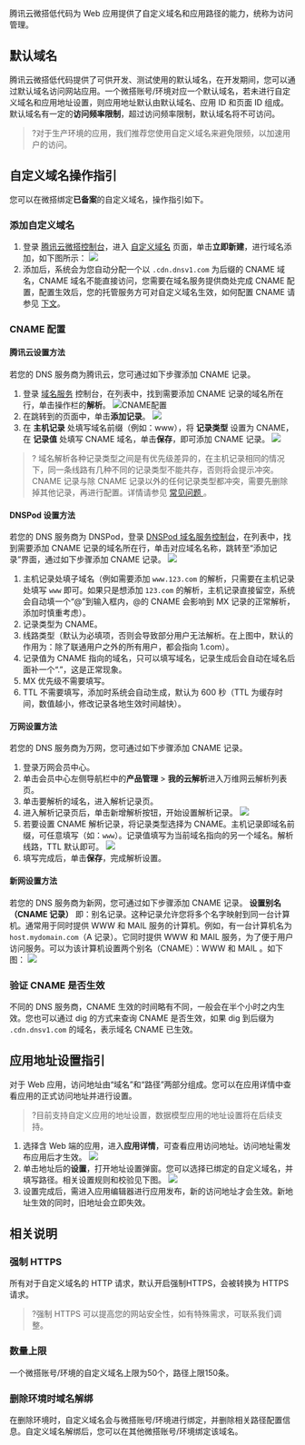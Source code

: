腾讯云微搭低代码为 Web 应用提供了自定义域名和应用路径的能力，统称为访问管理。

## 默认域名
腾讯云微搭低代码提供了可供开发、测试使用的默认域名，在开发期间，您可以通过默认域名访问网站应用。一个微搭账号/环境对应一个默认域名，若未进行自定义域名和应用地址设置，则应用地址默认由默认域名、应用 ID 和页面 ID 组成。
默认域名有一定的**访问频率限制**，超过访问频率限制，默认域名将不可访问。

>?对于生产环境的应用，我们推荐您使用自定义域名来避免限频，以加速用户的访问。


## 自定义域名操作指引
您可以在微搭绑定**已备案**的自定义域名，操作指引如下。
### 添加自定义域名

1. 登录 [腾讯云微搭控制台](https://console.cloud.tencent.com/lowcode)，进入 [自定义域名](https://console.cloud.tencent.com/lowcode/custom/index) 页面，单击**立即新建**，进行域名添加，如下图所示：
   ![](https://qcloudimg.tencent-cloud.cn/raw/45341a0db54446e0676b1e5d25b41865.png)
2. 添加后，系统会为您自动分配一个以 `.cdn.dnsv1.com` 为后缀的 CNAME 域名，CNAME 域名不能直接访问，您需要在域名服务提供商处完成 CNAME 配置，配置生效后，您的托管服务方可对自定义域名生效，如何配置 CNAME 请参见 [下文](#cname)。

[](id:cname)
### CNAME 配置

#### 腾讯云设置方法

若您的 DNS 服务商为腾讯云，您可通过如下步骤添加 CNAME 记录。

1. 登录 [域名服务](https://console.cloud.tencent.com/domain) 控制台，在列表中，找到需要添加 CNAME 记录的域名所在行，单击操作栏的**解析**。
   ![CNAME配置](https://main.qcloudimg.com/raw/12eba66e1d073aade459318d6e9c53ef.png)
2. 在跳转到的页面中，单击**添加记录**。
   ![](https://main.qcloudimg.com/raw/88a0cda619aeaf1a88120ad5294250fa.png)
3. 在 **主机记录** 处填写域名前缀（例如：www），将 **记录类型** 设置为 CNAME，在 **记录值** 处填写 CNAME 域名，单击**保存**，即可添加 CNAME 记录。
   ![](https://main.qcloudimg.com/raw/24ee35e7bba9d181abbdaf65fe7fc3cb.png)
>? 域名解析各种记录类型之间是有优先级差异的，在主机记录相同的情况下，同一条线路有几种不同的记录类型不能共存，否则将会提示冲突。CNAME 记录与除 CNAME 记录以外的任何记录类型都冲突，需要先删除掉其他记录，再进行配置。详情请参见 [常见问题 ](https://cloud.tencent.com/document/product/302/3468#.E4.B8.BA.E4.BB.80.E4.B9.88.E6.B7.BB.E5.8A.A0.E8.A7.A3.E6.9E.90.E8.AE.B0.E5.BD.95.E7.9A.84.E6.97.B6.E5.80.99.E6.8F.90.E7.A4.BA-.26quot.3B.E8.AE.B0.E5.BD.95.E6.9C.89.E5.86.B2.E7.AA.81.26quot.3B-.EF.BC.9F)。

#### DNSPod 设置方法

若您的 DNS 服务商为 DNSPod，登录 [DNSPod 域名服务控制台](https://console.dnspod.cn/dns/list)，在列表中，找到需要添加 CNAME 记录的域名所在行，单击对应域名名称，跳转至“添加记录”界面，通过如下步骤添加 CNAME 记录。
![](https://main.qcloudimg.com/raw/c5e256fcc42261105b674151aa6561a3.png)

1. 主机记录处填子域名（例如需要添加 `www.123.com` 的解析，只需要在主机记录处填写 `www` 即可。如果只是想添加 `123.com` 的解析，主机记录直接留空，系统会自动填一个“@”到输入框内，@的 CNAME 会影响到 MX 记录的正常解析，添加时慎重考虑）。
2. 记录类型为 CNAME。
3. 线路类型（默认为必填项，否则会导致部分用户无法解析。在上图中，默认的作用为：除了联通用户之外的所有用户，都会指向 1.com）。
4. 记录值为 CNAME 指向的域名，只可以填写域名，记录生成后会自动在域名后面补一个“.”，这是正常现象。
5. MX 优先级不需要填写。
6. TTL 不需要填写，添加时系统会自动生成，默认为 600 秒（TTL 为缓存时间，数值越小，修改记录各地生效时间越快）。

#### 万网设置方法

若您的 DNS 服务商为万网，您可通过如下步骤添加 CNAME 记录。

1. 登录万网会员中心。
2. 单击会员中心左侧导航栏中的**产品管理** > **我的云解析**进入万维网云解析列表页。
3. 单击要解析的域名，进入解析记录页。
4. 进入解析记录页后，单击新增解析按钮，开始设置解析记录。
   ![](https://main.qcloudimg.com/raw/54825b2a66e6752cd451d79d72929833.png)
5. 若要设置 CNAME 解析记录，将记录类型选择为 CNAME。主机记录即域名前缀，可任意填写（如：`www`）。记录值填写为当前域名指向的另一个域名。解析线路，TTL 默认即可。
   ![](https://main.qcloudimg.com/raw/b321d20332ca1b93eb78376cac43683b.png)
6. 填写完成后，单击**保存**，完成解析设置。

#### 新网设置方法

若您的 DNS 服务商为新网，您可通过如下步骤添加 CNAME 记录。
**设置别名（CNAME 记录）**
即：别名记录。这种记录允许您将多个名字映射到同一台计算机。通常用于同时提供 WWW 和 MAIL 服务的计算机。例如，有一台计算机名为`host.mydomain.com`（A 记录）。它同时提供 WWW 和 MAIL 服务，为了便于用户访问服务。可以为该计算机设置两个别名（CNAME）：WWW 和 MAIL 。如下图：
![](https://main.qcloudimg.com/raw/2e93d51c7fe8502670475d71bbfb20cb.png)

### 验证 CNAME 是否生效

不同的 DNS 服务商，CNAME 生效的时间略有不同，一般会在半个小时之内生效。您也可以通过 dig 的方式来查询 CNAME 是否生效，如果 dig 到后缀为 `.cdn.dnsv1.com` 的域名，表示域名 CNAME 已生效。


## 应用地址设置指引
对于 Web 应用，访问地址由“域名”和“路径”两部分组成。您可以在应用详情中查看应用的正式访问地址并进行设置。
>?目前支持自定义应用的地址设置，数据模型应用的地址设置将在后续支持。
>
1. 选择含 Web 端的应用，进入**应用详情**，可查看应用访问地址。访问地址需发布应用后才生效。
![](https://qcloudimg.tencent-cloud.cn/raw/dd627904d5dbc763d8f2def61ec6b8e6.png)
2. 单击地址后的**设置**，打开地址设置弹窗。您可以选择已绑定的自定义域名，并填写路径。相关设置规则和校验见下图。
![](https://qcloudimg.tencent-cloud.cn/raw/4c468ff1f9b7bc3ddf15c2d473a005cd.png)
3. 设置完成后，需进入应用编辑器进行应用发布，新的访问地址才会生效。新地址生效的同时，旧地址会立即失效。

## 相关说明
### 强制 HTTPS

所有对于自定义域名的 HTTP 请求，默认开启强制HTTPS，会被转换为 HTTPS 请求。

>?强制 HTTPS 可以提高您的网站安全性，如有特殊需求，可联系我们调整。

### 数量上限
一个微搭账号/环境的自定义域名上限为50个，路径上限150条。

### 删除环境时域名解绑
在删除环境时，自定义域名会与微搭账号/环境进行绑定，并删除相关路径配置信息。自定义域名解绑后，您可以在其他微搭账号/环境绑定该域名。
